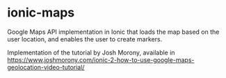 # ionic-maps
Google Maps API implementation in Ionic that loads the map based on the user location, and enables the user to create markers.

Implementation of the tutorial by Josh Morony, available in https://www.joshmorony.com/ionic-2-how-to-use-google-maps-geolocation-video-tutorial/
